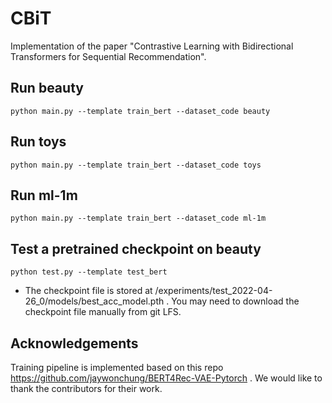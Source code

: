 # CBiT
Implementation of the paper "Contrastive Learning with Bidirectional Transformers for Sequential Recommendation".

## Run beauty
```
python main.py --template train_bert --dataset_code beauty
```

## Run toys
```
python main.py --template train_bert --dataset_code toys
```

## Run ml-1m
```
python main.py --template train_bert --dataset_code ml-1m
```

## Test a pretrained checkpoint on beauty
```
python test.py --template test_bert
```
* The checkpoint file is stored at /experiments/test_2022-04-26_0/models/best_acc_model.pth . You may need to download the checkpoint file manually from git LFS.

## Acknowledgements
Training pipeline is implemented based on this repo https://github.com/jaywonchung/BERT4Rec-VAE-Pytorch . We would like to thank the contributors for their work.
